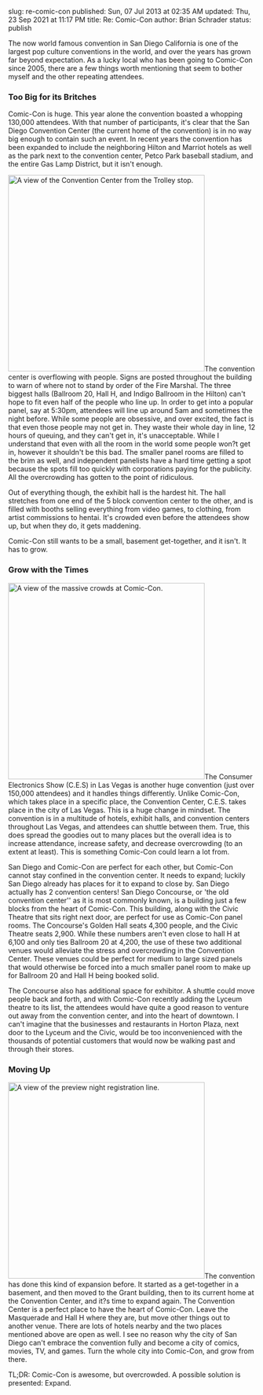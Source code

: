 slug: re-comic-con
published: Sun, 07 Jul 2013 at 02:35 AM
updated: Thu, 23 Sep 2021 at 11:17 PM
title: Re: Comic-Con
author: Brian Schrader
status: publish

The now world famous convention in San Diego California is one of the largest pop culture conventions in the world, and over the years has grown far beyond expectation. As a lucky local who has been going to Comic-Con since 2005, there are a few things worth mentioning that seem to bother myself and the other repeating attendees.

<h3> Too Big for its Britches</h3>Comic-Con is huge. This year alone the convention boasted a whopping 130,000 attendees. With that number of participants, it's clear that the San Diego Convention Center (the current home of the convention) is in no way big enough to contain such an event. In recent years the convention has been expanded to include the neighboring Hilton and Marriot hotels as well as the park next to the convention center, Petco Park baseball stadium, and the entire Gas Lamp District, but it isn't enough. 

<img src="http://images.biteofanapple.com/blog/comic-con-line.jpg" class="body-image-right" width="400px" alt="A view of the Convention Center from the Trolley stop.">The convention center is overflowing with people. Signs are posted throughout the building to warn of where not to stand by order of the Fire Marshal. The three biggest halls (Ballroom 20, Hall H, and Indigo Ballroom in the Hilton) can't hope to fit even half of the people who line up. In order to get into a popular panel, say at 5:30pm, attendees will line up around 5am and sometimes the night before. While some people are obsessive, and over excited, the fact is that even those people may not get in. They waste their whole day in line, 12 hours of queuing, and they can't get in, it's unacceptable. While I understand that even with all the room in the world some people won?t get in, however it shouldn't be this bad.  The smaller panel rooms are filled to the brim as well, and independent panelists have a hard time getting a spot because the spots fill too quickly with corporations paying for the publicity. All the overcrowding has gotten to the point of ridiculous. 

Out of everything though, the exhibit hall is the hardest hit. The hall stretches from one end of the 5 block convention center to the other, and is filled with booths selling everything from video games, to clothing, from artist commissions to hentai. It's crowded even before the attendees show up, but when they do, it gets maddening. 

Comic-Con still wants to be a small, basement get-together, and it isn't. It has to grow.</p><h3>Grow with the Times</h3><img src="http://images.biteofanapple.com/blog/comic-con-crowd.jpg" class="body-image-right" width="400px" alt="A view of the massive crowds at Comic-Con.">The Consumer Electronics Show (C.E.S) in Las Vegas is another huge convention (just over 150,000 attendees) and it handles things differently. Unlike Comic-Con, which takes place in a specific place, the Convention Center, C.E.S. takes place in the city of Las Vegas. This is a huge change in mindset. The convention is in a multitude of hotels, exhibit halls, and convention centers throughout Las Vegas, and attendees can shuttle between them. True, this does spread the goodies out to many places but the overall idea is to increase attendance, increase safety, and decrease overcrowding (to an extent at least). This is something Comic-Con could learn a lot from.

San Diego and Comic-Con are perfect for each other, but Comic-Con cannot stay confined in the convention center. It needs to expand; luckily San Diego already has places for it to expand to close by. San Diego actually has 2 convention centers! San Diego Concourse, or 'the old convention center'' as it is most commonly known, is a building just a few blocks from the heart of Comic-Con. This building, along with the Civic Theatre that sits right next door, are perfect for use as Comic-Con panel rooms. The Concourse's Golden Hall seats 4,300 people, and the Civic Theatre seats 2,900. While these numbers aren't even close to hall H at 6,100 and only ties Ballroom 20 at 4,200, the use of these two additional venues would alleviate the stress and overcrowding in the Convention Center. These venues could be perfect for medium to large sized panels that would otherwise be forced into a much smaller panel room to make up for Ballroom 20 and Hall H being booked solid.

The Concourse also has additional space for exhibitor. A shuttle could move people back and forth, and with Comic-Con recently adding the Lyceum theatre to its list, the attendees would have quite a good reason to venture out away from the convention center, and into the heart of downtown. I can't imagine that the businesses and restaurants in Horton Plaza, next door to the Lyceum and the Civic, would be too inconvenienced with the thousands of potential customers that would now be walking past and through their stores.

<h3>Moving Up</h3><img src="http://images.biteofanapple.com/blog/SD-convention-center.jpg" class="body-image-right" width="400px" alt="A view of the preview night registration line.">The convention has done this kind of expansion before. It started as a get-together in a basement, and then moved to the Grant building, then to its current home at the Convention Center, and it?s time to expand again. The Convention Center is a perfect place to have the heart of Comic-Con. Leave the Masquerade and Hall H where they are, but move other things out to another venue. There are lots of hotels nearby and the two places mentioned above are open as well. I see no reason why the city of San Diego can't embrace the convention fully and become a city of comics, movies, TV, and games. Turn the whole city into Comic-Con, and grow from there.

TL;DR: Comic-Con is awesome, but overcrowded. A possible solution is presented: Expand.
